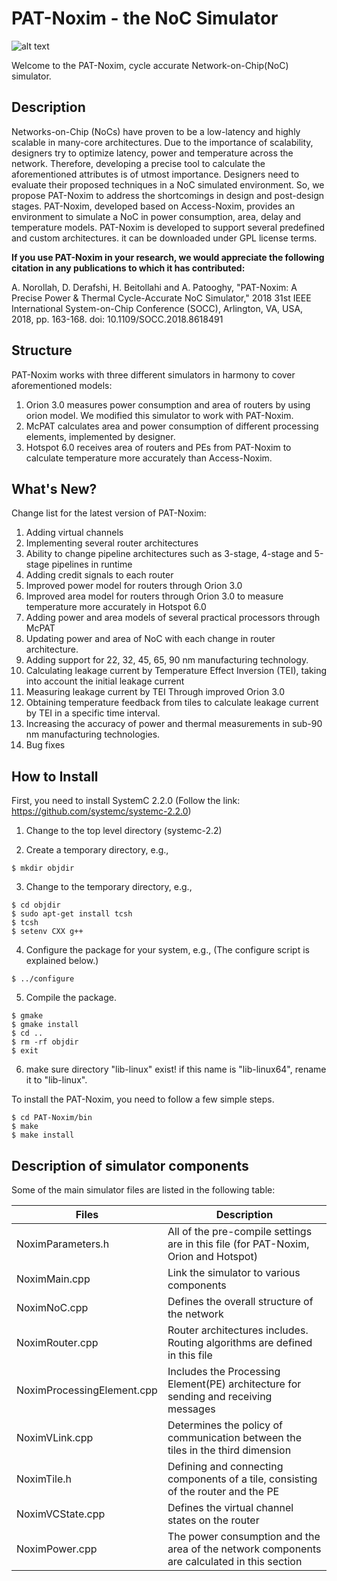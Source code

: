 PAT-Noxim - the NoC Simulator
=============================

![alt text](https://github.com/amin-norollah/PAT-Noxim/blob/master/pat-noxim.png)

Welcome to the PAT-Noxim, cycle accurate Network-on-Chip(NoC) simulator.


Description
------------
Networks-on-Chip (NoCs) have proven to be a low-latency and highly scalable in many-core architectures.
Due to the importance of scalability, designers try to optimize latency, power and temperature across the network.
Therefore, developing a precise tool to calculate the aforementioned attributes is of utmost importance. Designers
need to evaluate their proposed techniques in a NoC simulated environment. So, we propose PAT-Noxim to address the
shortcomings in design and post-design stages. PAT-Noxim, developed based on Access-Noxim, provides an environment
to simulate a NoC in power consumption, area, delay and temperature models. PAT-Noxim is developed to support
several predefined and custom architectures. it can be downloaded under GPL license terms.

**If you use PAT-Noxim in your research, we would appreciate the following citation in any publications to which it has contributed:**

A. Norollah, D. Derafshi, H. Beitollahi and A. Patooghy, "PAT-Noxim: A Precise Power & Thermal Cycle-Accurate NoC Simulator," 2018 31st IEEE International System-on-Chip Conference (SOCC), Arlington, VA, USA, 2018, pp. 163-168. doi: 10.1109/SOCC.2018.8618491


Structure
------------
PAT-Noxim works with three different simulators in harmony to cover aforementioned models:
1.	Orion 3.0 measures power consumption and area of routers by using orion model. We modified this simulator to work with PAT-Noxim.
2.	McPAT calculates area and power consumption of different processing elements, implemented by designer.
3.	Hotspot 6.0 receives area of routers and PEs from PAT-Noxim to calculate temperature more accurately than Access-Noxim.


What's New?
------------
Change list for the latest version of PAT-Noxim:
1.	Adding virtual channels 
2.	Implementing several router architectures
3.	Ability to change pipeline architectures such as 3-stage, 4-stage and 5-stage pipelines in runtime
4.	Adding credit signals to each router
5.	Improved power model for routers through Orion 3.0
6.	Improved area model for routers through Orion 3.0 to measure temperature more accurately in Hotspot 6.0
7.	Adding power and area models of several practical processors through McPAT
8.	Updating power and area of NoC with each change in router architecture.
9.	Adding support for 22, 32, 45, 65, 90 nm manufacturing technology.
10.	Calculating leakage current by Temperature Effect Inversion (TEI), taking into account the initial leakage current
11.	Measuring leakage current by TEI Through improved Orion 3.0
12.	Obtaining temperature feedback from tiles to calculate leakage current by TEI in a specific time interval.
13.	Increasing the accuracy of power and thermal measurements in sub-90 nm manufacturing technologies.
14.	Bug fixes 

How to Install
------------
First, you need to install SystemC 2.2.0 (Follow the link: https://github.com/systemc/systemc-2.2.0)

  1. Change to the top level directory (systemc-2.2)

  2. Create a temporary directory, e.g.,
  
    $ mkdir objdir

  3. Change to the temporary directory, e.g.,
  
    $ cd objdir
	$ sudo apt-get install tcsh
	$ tcsh
	$ setenv CXX g++

  4. Configure the package for your system, e.g.,
     (The configure script is explained below.)
	 
    $ ../configure
	
  5. Compile the package.
  
	$ gmake
	$ gmake install
    $ cd ..
    $ rm -rf objdir
	$ exit
	
  6. make sure directory "lib-linux" exist! if this name is "lib-linux64", rename it to "lib-linux".
  
To install the PAT-Noxim, you need to follow a few simple steps.

	$ cd PAT-Noxim/bin
	$ make
    $ make install

Description of simulator components
------------
Some of the main simulator files are listed in the following table:

Files | Description
--- | ---
NoximParameters.h | All of the pre-compile settings are in this file (for PAT-Noxim, Orion and Hotspot)
NoximMain.cpp | Link the simulator to various components
NoximNoC.cpp | Defines the overall structure of the network
NoximRouter.cpp | Router architectures includes. Routing algorithms are defined in this file
NoximProcessingElement.cpp | Includes the Processing Element(PE) architecture for sending and receiving messages
NoximVLink.cpp | Determines the policy of communication between the tiles in the third dimension
NoximTile.h | Defining and connecting components of a tile, consisting of the router and the PE
NoximVCState.cpp | Defines the virtual channel states on the router
NoximPower.cpp | The power consumption and the area of the network components are calculated in this section




